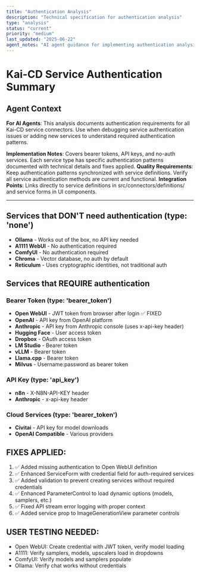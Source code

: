```yaml
---
title: "Authentication Analysis"
description: "Technical specification for authentication analysis"
type: "analysis"
status: "current"
priority: "medium"
last_updated: "2025-06-22"
agent_notes: "AI agent guidance for implementing authentication analysis"
---
```


# Kai-CD Service Authentication Summary

## Agent Context
**For AI Agents**: This analysis documents authentication requirements for all Kai-CD service connectors. Use when debugging service authentication issues or adding new services to understand required authentication patterns.

**Implementation Notes**: Covers bearer tokens, API keys, and no-auth services. Each service type has specific authentication patterns documented with technical details and fixes applied.
**Quality Requirements**: Keep authentication patterns synchronized with service definitions. Verify all service authentication methods are current and functional.
**Integration Points**: Links directly to service definitions in src/connectors/definitions/ and service forms in UI components.

---

## Services that DON'T need authentication (type: 'none')
- **Ollama** - Works out of the box, no API key needed
- **A1111 WebUI** - No authentication required  
- **ComfyUI** - No authentication required
- **Chroma** - Vector database, no auth by default
- **Reticulum** - Uses cryptographic identities, not traditional auth

## Services that REQUIRE authentication

### Bearer Token (type: 'bearer_token')
- **Open WebUI** - JWT token from browser after login ✅ FIXED
- **OpenAI** - API key from OpenAI platform
- **Anthropic** - API key from Anthropic console (uses x-api-key header)
- **Hugging Face** - User access token
- **Dropbox** - OAuth access token
- **LM Studio** - Bearer token
- **vLLM** - Bearer token
- **Llama.cpp** - Bearer token
- **Milvus** - Username:password as bearer token

### API Key (type: 'api_key')
- **n8n** - X-N8N-API-KEY header
- **Anthropic** - x-api-key header

### Cloud Services (type: 'bearer_token')
- **Civitai** - API key for model downloads
- **OpenAI Compatible** - Various providers

## FIXES APPLIED:
1. ✅ Added missing authentication to Open WebUI definition
2. ✅ Enhanced ServiceForm with credential field for auth-required services  
3. ✅ Added validation to prevent creating services without required credentials
4. ✅ Enhanced ParameterControl to load dynamic options (models, samplers, etc.)
5. ✅ Fixed API stream error logging with proper context
6. ✅ Added service prop to ImageGenerationView parameter controls

## USER TESTING NEEDED:
- Open WebUI: Create credential with JWT token, verify model loading
- A1111: Verify samplers, models, upscalers load in dropdowns
- ComfyUI: Verify models and samplers populate
- Ollama: Verify chat works without credentials
